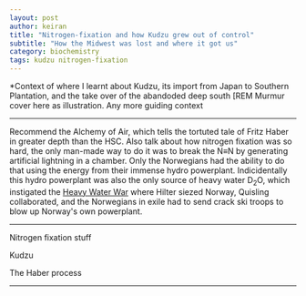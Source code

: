 ```yaml
---
layout: post
author: keiran  
title: "Nitrogen-fixation and how Kudzu grew out of control"
subtitle: "How the Midwest was lost and where it got us"
category: biochemistry 
tags: kudzu nitrogen-fixation 
---
```


*Context of where I learnt about Kudzu, its import from Japan to Southern Plantation, and the take over of the abandoded deep south [REM Murmur cover here as illustration. Any more guiding context

---

Recommend the Alchemy of Air, which tells the tortuted tale of Fritz Haber in greater depth than the HSC. Also talk about how nitrogen fixation was so hard, the only man-made way to do it was to break the N≡N by generating artificial lightning in a chamber. Only the Norwegians had the ability to do that using the energy from their immense hydro powerplant. Indicidentally this hydro powerplant was also the only source of heavy water D<sub>2</sub>O, which instigated the [Heavy Water War]() where Hilter siezed Norway, Quisling collaborated, and the Norwegians in exile had to send crack ski troops to blow up Norway's own powerplant. 

---

Nitrogen fixation stuff

Kudzu

The Haber process

---
